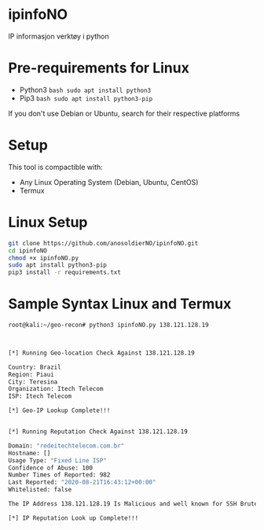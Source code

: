 # ipinfoNO
IP informasjon verktøy i python
# Pre-requirements for Linux

* Python3 ```bash sudo apt install python3 ```
* Pip3 ```bash sudo apt install python3-pip ```

If you don't use Debian or Ubuntu, search for their respective platforms

# Setup
This tool is compactible with:
* Any Linux Operating System (Debian, Ubuntu, CentOS)
* Termux

# Linux Setup
```bash
git clone https://github.com/anosoldierNO/ipinfoNO.git
cd ipinfoNO
chmod +x ipinfoNO.py
sudo apt install python3-pip
pip3 install -r requirements.txt
```

# Sample Syntax Linux and Termux
```bash
root@kali:~/geo-recon# python3 ipinfoNO.py 138.121.128.19



[*] Running Geo-location Check Against 138.121.128.19

Country: Brazil
Region: Piaui
City: Teresina
Organization: Itech Telecom
ISP: Itech Telecom

[*] Geo-IP Lookup Complete!!!


[*] Running Reputation Check Against 138.121.128.19

Domain: "redeitechtelecom.com.br"
Hostname: []
Usage Type: "Fixed Line ISP"
Confidence of Abuse: 100
Number Times of Reported: 982
Last Reported: "2020-08-21T16:43:12+00:00"
Whitelisted: false

The IP Address 138.121.128.19 Is Malicious and well known for SSH Bruteforce Attacks

[*] IP Reputation Look up Complete!!!
```

